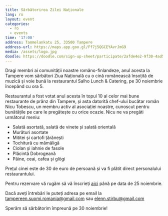 ```yaml
---
title: Sărbătorirea Zilei Naționale
lang: ro
layout: event
categories:
  - ro
  - events
time: '17:00'
address: Tammelankatu 25, 33500 Tampere
address-url: https://maps.app.goo.gl/Ff7j5QGCEYAvrJmG9
media: /assets/logo.jpg
doodle: https://doodle.com/sign-up-sheet/participate/2afde4e2-9f30-4ad5-b7ee-bc8aec4bbb00/select
---
```


Dragi membri ai comunității noastre româno-finlandeze, anul acesta la Tampere vom sărbători Ziua Națională cu o cină românească însoțită de muzică și voie bună la restaurantul Salho Lunch & Catering, pe 30 noiembrie începând cu ora 5.

Restaurantul a fost votat anul acesta în topul 10 al celor mai bune restaurante de prânz din Tampere, și asta datorită chef-ului bucătar român Nicu Tobescu, un membru activ al asociației noastre, cunoscut pentru bunătățile pe care le pregătește cu orice ocazie. Nicu ne va pregăti următorul meniu:

- Salată asortată, salată de vinete și salată orientală
- Murături asortate
- Mititei și cartofi țărănești
- Tochitură cu mămăligă
- Ciolan și iahnie de fasole
- Plăcintă Dobrogeană
- Pâine, ceai, cafea și glögi

Prețul cinei este de 30 de euro de persoană și va fi plătit direct personalului restaurantului.

Pentru rezervare vă rugăm să vă înscrieți [aici](https://doodle.com/sign-up-sheet/participate/2afde4e2-9f30-4ad5-b7ee-bc8aec4bbb00/select) până pe data de 25 noiembrie.

Dacă aveți întrebări le puteți adresa pe email la tampereen.suomi.romania@gmail.com sau elenn.stirbu@gmail.com

Sperăm să sărbătorim împreună pe 30 noiembrie!
